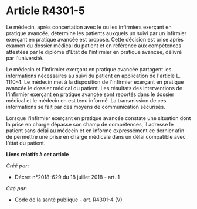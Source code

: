 # Article R4301-5

Le médecin, après concertation avec le ou les infirmiers exerçant en pratique avancée, détermine les patients auxquels un
suivi par un infirmier exerçant en pratique avancée est proposé. Cette décision est prise après examen du dossier médical du
patient et en référence aux compétences attestées par le diplôme d'Etat de l'infirmier en pratique avancée, délivré par
l'université.

Le médecin et l'infirmier exerçant en pratique avancée partagent les informations nécessaires au suivi du patient en
application de l'article L. 1110-4. Le médecin met à la disposition de l'infirmier exerçant en pratique avancée le dossier
médical du patient. Les résultats des interventions de l'infirmier exerçant en pratique avancée sont reportés dans le dossier
médical et le médecin en est tenu informé. La transmission de ces informations se fait par des moyens de communication
sécurisés.

Lorsque l'infirmier exerçant en pratique avancée constate une situation dont la prise en charge dépasse son champ de
compétences, il adresse le patient sans délai au médecin et en informe expressément ce dernier afin de permettre une prise en
charge médicale dans un délai compatible avec l'état du patient.

**Liens relatifs à cet article**

_Créé par_:

  - Décret n°2018-629 du 18 juillet 2018 - art. 1

_Cité par_:

  - Code de la santé publique - art. R4301-4 (V)
